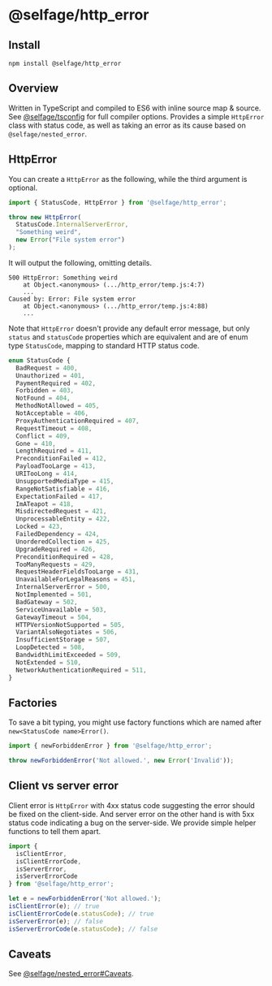 # @selfage/http_error

## Install

`npm install @selfage/http_error`

## Overview

Written in TypeScript and compiled to ES6 with inline source map & source. See [@selfage/tsconfig](https://www.npmjs.com/package/@selfage/tsconfig) for full compiler options. Provides a simple `HttpError` class with status code, as well as taking an error as its cause based on `@selfage/nested_error`.

## HttpError

You can create a `HttpError` as the following, while the third argument is optional.

```TypeScript
import { StatusCode, HttpError } from '@selfage/http_error';

throw new HttpError(
  StatusCode.InternalServerError,
  "Something weird",
  new Error("File system error")
);
```

It will output the following, omitting details.

```
500 HttpError: Something weird
    at Object.<anonymous> (.../http_error/temp.js:4:7)
    ...
Caused by: Error: File system error
    at Object.<anonymous> (.../http_error/temp.js:4:88)
    ...
```

Note that `HttpError` doesn't provide any default error message, but only `status` and `statusCode` properties which are equivalent and are of enum type `StatusCode`, mapping to standard HTTP status code.

```TypeScript
enum StatusCode {
  BadRequest = 400,
  Unauthorized = 401,
  PaymentRequired = 402,
  Forbidden = 403,
  NotFound = 404,
  MethodNotAllowed = 405,
  NotAcceptable = 406,
  ProxyAuthenticationRequired = 407,
  RequestTimeout = 408,
  Conflict = 409,
  Gone = 410,
  LengthRequired = 411,
  PreconditionFailed = 412,
  PayloadTooLarge = 413,
  URITooLong = 414,
  UnsupportedMediaType = 415,
  RangeNotSatisfiable = 416,
  ExpectationFailed = 417,
  ImATeapot = 418,
  MisdirectedRequest = 421,
  UnprocessableEntity = 422,
  Locked = 423,
  FailedDependency = 424,
  UnorderedCollection = 425,
  UpgradeRequired = 426,
  PreconditionRequired = 428,
  TooManyRequests = 429,
  RequestHeaderFieldsTooLarge = 431,
  UnavailableForLegalReasons = 451,
  InternalServerError = 500,
  NotImplemented = 501,
  BadGateway = 502,
  ServiceUnavailable = 503,
  GatewayTimeout = 504,
  HTTPVersionNotSupported = 505,
  VariantAlsoNegotiates = 506,
  InsufficientStorage = 507,
  LoopDetected = 508,
  BandwidthLimitExceeded = 509,
  NotExtended = 510,
  NetworkAuthenticationRequired = 511,
}
```

## Factories

To save a bit typing, you might use factory functions which are named after `new<StatusCode name>Error()`.

```TypeScript
import { newForbiddenError } from '@selfage/http_error';

throw newForbiddenError('Not allowed.', new Error('Invalid'));
```

## Client vs server error

Client error is `HttpError` with 4xx status code suggesting the error should be fixed on the client-side. And server error on the other hand is with 5xx status code indicating a bug on the server-side. We provide simple helper functions to tell them apart.

```TypeScript
import {
  isClientError,
  isClientErrorCode,
  isServerError,
  isServerErrorCode
} from '@selfage/http_error';

let e = newForbiddenError('Not allowed.');
isClientError(e); // true
isClientErrorCode(e.statusCode); // true
isServerError(e); // false
isServerErrorCode(e.statusCode); // false
```

## Caveats

See [@selfage/nested_error#Caveats](https://github.com/selfage/nested_error#caveats).
